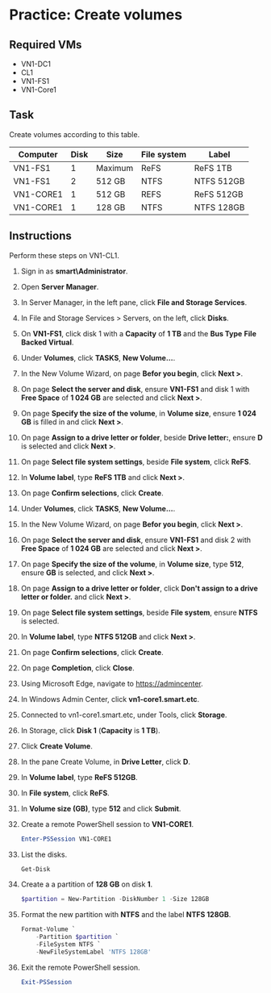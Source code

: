 # Practice: Create volumes

## Required VMs

* VN1-DC1
* CL1
* VN1-FS1
* VN1-Core1

## Task

Create volumes according to this table.

| Computer  | Disk | Size    | File system | Label      |
|-----------|------|---------|-------------|------------|
| VN1-FS1   | 1    | Maximum | ReFS        | ReFS 1TB   |
| VN1-FS1   | 2    | 512 GB  | NTFS        | NTFS 512GB |
| VN1-CORE1 | 1    | 512 GB  | REFS        | ReFS 512GB |
| VN1-CORE1 | 1    | 128 GB  | NTFS        | NTFS 128GB |

## Instructions

Perform these steps on VN1-CL1.

1. Sign in as **smart\Administrator**.
1. Open **Server Manager**.
1. In Server Manager, in the left pane, click **File and Storage Services**.
1. In File and Storage Services > Servers, on the left, click **Disks**.
1. On **VN1-FS1**, click disk 1 with a **Capacity** of **1 TB** and the **Bus Type** **File Backed Virtual**.
1. Under **Volumes**, click **TASKS**, **New Volume...**.
1. In the New Volume Wizard, on page **Befor you begin**, click **Next >**.
1. On page **Select the server and disk**, ensure **VN1-FS1** and disk 1 with **Free Space** of **1 024 GB** are selected and click **Next >**.
1. On page **Specify the size of the volume**, in **Volume size**, ensure **1 024** **GB** is filled in and click **Next >**.
1. On page **Assign to a drive letter or folder**, beside **Drive letter:**, ensure **D** is selected and click **Next >**.
1. On page **Select file system settings**, beside **File system**, click **ReFS**.
1. In **Volume label**, type **ReFS 1TB** and click **Next >**.
1. On page **Confirm selections**, click **Create**.
1. Under **Volumes**, click **TASKS**, **New Volume...**.
1. In the New Volume Wizard, on page **Befor you begin**, click **Next >**.
1. On page **Select the server and disk**, ensure **VN1-FS1** and disk 2 with **Free Space** of **1 024 GB** are selected and click **Next >**.
1. On page **Specify the size of the volume**, in **Volume size**, type **512**, ensure **GB** is selected, and click **Next >**.
1. On page **Assign to a drive letter or folder**, click **Don't assign to a drive letter or folder.** and click **Next >**.
1. On page **Select file system settings**, beside **File system**, ensure **NTFS** is selected.
1. In **Volume label**, type **NTFS 512GB** and click **Next >**.
1. On page **Confirm selections**, click **Create**.
1. On page **Completion**, click **Close**.
1. Using Microsoft Edge, navigate to <https://admincenter>.
1. In Windows Admin Center, click **vn1-core1.smart.etc**.
1. Connected to vn1-core1.smart.etc, under Tools, click **Storage**.
1. In Storage, click **Disk 1** (**Capacity** is **1 TB**).
1. Click **Create Volume**.
1. In the pane Create Volume, in **Drive Letter**, click **D**.
1. In **Volume label**, type **ReFS 512GB**.
1. In **File system**, click **ReFS**.
1. In **Volume size (GB)**, type **512** and click **Submit**.
1. Create a remote PowerShell session to **VN1-CORE1**.

    ````powershell
    Enter-PSSession VN1-CORE1
    ````

1. List the disks.

    ````powershell
    Get-Disk
    ````

1. Create a a partition of **128 GB** on disk **1**.

    ````powershell
    $partition = New-Partition -DiskNumber 1 -Size 128GB
    ````

1. Format the new partition with **NTFS** and the label **NTFS 128GB**.

    ````powershell
    Format-Volume `
        -Partition $partition `
        -FileSystem NTFS `
        -NewFileSystemLabel 'NTFS 128GB'
    ````

1. Exit the remote PowerShell session.

    ````powershell
    Exit-PSSession
    ````
